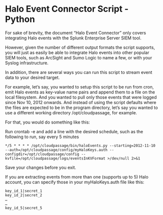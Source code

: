 Halo Event Connector Script - Python
==================
For sake of brevity, the document “Halo Event Connector” only covers integrating Halo events with the Splunk Enterprise Server SIEM tool.

However, given the number of different output formats the script supports, you will just as easily be able to integrate Halo events into other popular SIEM tools, such as ArcSight and Sumo Logic to name a few, or with your Syslog infrastructure.

In addition, there are several ways you can run this script to stream event data to your desired target.

For example, let’s say, you wanted to setup this script to be run from cron, emit Halo events as key-value name pairs and append them to a file on the local filesystem. And you wanted to pull only those events that were logged since Nov 10, 2012 onwards. And instead of using the script defaults where the files are expected to be in the program directory, let’s say you wanted to use a different working directory /opt/cloudpassage, for example.

For that, you would do something like this:

Run crontab -e and add a line with the desired schedule, such as the following to run, say every 5 minutes

```
*/5 * * * * /opt/cloudpassage/bin/haloEvents.py --starting=2012-11-10 --auth=/opt/cloudpassage/config/myHaloKeys.auth --configdir=/opt/cloudpassage/config --kvfile=/opt/cloudpassage/logs/eventsInKVFormat >/dev/null 2>&1
```

Save your changes before you exit.

If you are extracting events from more than one (supports up to 5) Halo account, you can specify those in your myHaloKeys.auth file like this:

```
key_id_1|secret_1
key_id_2|secret_2
…
…
key_id_5|secret_5
```

<!---
#CPTAGS:community-supported integration automation audit archive
-->
